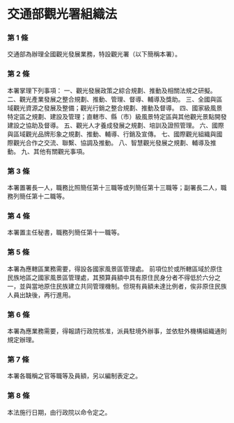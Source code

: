 # 交通部觀光署組織法

### 第 1 條

交通部為辦理全國觀光發展業務，特設觀光署（以下簡稱本署）。

### 第 2 條

本署掌理下列事項：
一、觀光發展政策之綜合規劃、推動及相關法規之研擬。
二、觀光產業發展之整合規劃、推動、管理、督導、輔導及獎助。
三、全國與區域觀光資源之發展及整備；觀光行銷之整合規劃、推動及督導。
四、國家級風景特定區之規劃、建設及管理；直轄市、縣（市）級風景特定區與其他觀光景點開發建設之協助及督導。
五、觀光人才養成發展之規劃、培訓及證照管理。
六、國際與區域觀光品牌形象之規劃、推動、輔導、行銷及宣傳。
七、國際觀光組織與國際觀光合作之交流、聯繫、協調及推動。
八、智慧觀光發展之規劃、輔導及推動。
九、其他有關觀光事項。

### 第 3 條

本署置署長一人，職務比照簡任第十三職等或列簡任第十三職等；副署長二人，職務列簡任第十二職等。

### 第 4 條

本署置主任秘書，職務列簡任第十一職等。

### 第 5 條

本署為應轄區業務需要，得設各國家風景區管理處。
前項位於或所轄區域於原住民族地區之國家風景區管理處，其預算員額中具有原住民身分者不得低於六分之一，並與當地原住民族建立共同管理機制。但現有員額未達比例者，俟非原住民族人員出缺後，再行進用。

### 第 6 條

本署為應業務需要，得報請行政院核准，派員駐境外辦事，並依駐外機構組織通則規定辦理。

### 第 7 條

本署各職稱之官等職等及員額，另以編制表定之。

### 第 8 條

本法施行日期，由行政院以命令定之。
